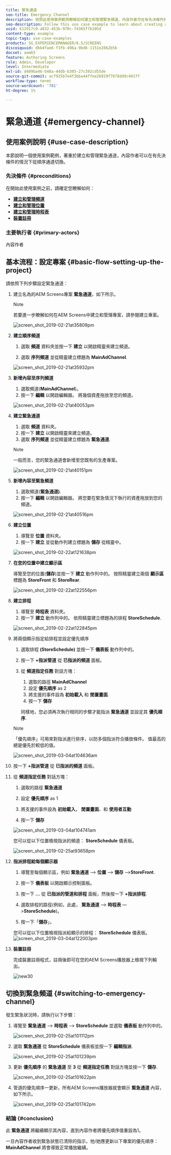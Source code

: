 ```yaml
---
title: 緊急通道
seo-title: Emergency Channel
description: 依照此使用案例範例瞭解如何建立和管理緊急頻道，內容作者可在有先決條件的情況下從序列頻道切換。
seo-description: Follow this use case example to learn about creating and managing an emergency channel that the content author can switch from a sequence channel in case of a precondition.
uuid: 612917c9-a832-453b-970c-f4365f7b105d
content-type: example
topic-tags: use-case-examples
products: SG_EXPERIENCEMANAGER/6.5/SCREENS
discoiquuid: dbb4fae6-f3fb-496a-9bd6-1151e2862b5b
docset: aem65
feature: Authoring Screens
role: Admin, Developer
level: Intermediate
exl-id: d409ba46-b48a-44db-b305-27c392cd55de
source-git-commit: acf925b7e4f3bba44ffee26919f7078dd9c491ff
workflow-type: tm+mt
source-wordcount: '781'
ht-degree: 1%

---
```


# 緊急通道 {#emergency-channel}

## 使用案例說明 {#use-case-description}

本節說明一個使用案例範例，著重於建立和管理緊急通道，內容作者可以在有先決條件的情況下從順序通道切換。

### 先決條件 {#preconditions}

在開始此使用案例之前，請確定您瞭解如何：

* **[建立和管理頻道](managing-channels.md)**
* **[建立和管理位置](managing-locations.md)**
* **[建立和管理時程表](managing-schedules.md)**
* **[裝置註冊](device-registration.md)**

### 主要執行者 {#primary-actors}

內容作者

## 基本流程：設定專案 {#basic-flow-setting-up-the-project}

請依照下列步驟設定緊急通道：

1. 建立名為的AEM Screens專案 **緊急通道**，如下所示。

   >[!NOTE]
   >若要進一步瞭解如何在AEM Screens中建立和管理專案，請參閱建立專案。

   ![screen_shot_2019-02-21at35809pm](assets/screen_shot_2019-02-21at35809pm.png)

1. **建立順序頻道**

   1. 選取 **頻道** 資料夾並按一下 **建立** 以開啟精靈來建立頻道。

   1. 選取 **序列頻道** 並從精靈建立標題為 **MainAdChannel**.

   ![screen_shot_2019-02-21at35932pm](assets/screen_shot_2019-02-21at35932pm.png)

1. **新增內容至序列頻道**

   1. 選取頻道(**MainAdChannel**)。
   1. 按一下 **編輯** 以開啟編輯器。 將幾個資產拖放至您的頻道。

   ![screen_shot_2019-02-21at40053pm](assets/screen_shot_2019-02-21at40053pm.png)

1. **建立緊急通道**

   1. 選取 **頻道** 資料夾。
   1. 按一下 **建立** 以開啟精靈來建立頻道。
   1. 選取 **序列頻道** 並從精靈建立標題為 **緊急通道**.

   >[!NOTE]
   >
   >一般而言，您的緊急通道會新增至您既有的生產專案。

   ![screen_shot_2019-02-21at40151pm](assets/screen_shot_2019-02-21at40151pm.png)

1. **新增內容至緊急頻道**

   1. 選取頻道(**緊急通道)**.
   1. 按一下 **編輯** 以開啟編輯器。 將您要在緊急情況下執行的資產拖放到您的頻道。

   ![screen_shot_2019-02-21at40516pm](assets/screen_shot_2019-02-21at40516pm.png)

1. **建立位置**

   1. 導覽至 **位置** 資料夾。
   1. 按一下 **建立** 並從動作列建立標題為 **儲存** 從精靈中。

   ![screen_shot_2019-02-22at121638pm](assets/screen_shot_2019-02-22at121638pm.png)

1. **在您的位置中建立顯示區**

   導覽至您的位置(**儲存**)並按一下 **建立** 動作列中的。 按照精靈建立兩個 **顯示區** 標題為 **StoreFront** 和 **StoreRear**.

   ![screen_shot_2019-02-22at122556pm](assets/screen_shot_2019-02-22at122556pm.png)

1. **建立排程**

   1. 導覽至 **時程表** 資料夾。
   1. 按一下 **建立** 動作列中的。 依照精靈建立標題為的排程 **StoreSchedule**.

   ![screen_shot_2019-02-22at122845pm](assets/screen_shot_2019-02-22at122845pm.png)

1. 將兩個顯示指定給排程並設定優先順序

   1. 選取排程 **(StoreSchedule)** 並按一下 **儀表板** 動作列中的。

   1. 按一下 **+指派管道** 從 **已指派的頻道** 面板。

   1. 從 **頻道指定任務** 對話方塊：

      1. 選取的路徑 **MainAdChannel**
      1. 設定 **優先順序** as 2
      1. 將支援的事件設為 **初始載入** 和 **閒置畫面**.
      1. 按一下 **儲存**

      同樣地，您必須再次執行相同的步驟才能指派 **緊急通道** 並設定其 **優先順序**.
   >[!NOTE]
   >
   >「優先順序」可用來對指派進行排序，以防多個指派符合播放條件。 值最高的總是優先於較低的值。

   ![screen_shot_2019-03-04at104636am](assets/screen_shot_2019-03-04at104636am.png)

1. 按一下 **+指派管道** 從 **已指派的頻道** 面板。

1. 從 **頻道指定任務** 對話方塊：

   1. 選取的路徑 **緊急通道**
   1. 設定 **優先順序** as 1

   1. 將支援的事件設為 **初始載入**， **閒置畫面**、和 **使用者互動**

   1. 按一下 **儲存**

   ![screen_shot_2019-03-04at104741am](assets/screen_shot_2019-03-04at104741am.png)

   您可以從以下位置檢視指派的頻道： **StoreSchedule** 儀表板。

   ![screen_shot_2019-02-25at93658pm](assets/screen_shot_2019-02-25at93658pm.png)

1. **指派排程給每個顯示器**

   1. 導覽至每個顯示區，例如 **緊急通道** —> **位置** —> **儲存** —>**StoreFront**.

   1. 按一下 **儀表板** 以開啟顯示控制面板。
   1. 按一下 **...** 從 **已指派的管道和排程** 面板，然後按一下 **+指派排程**.

   1. 選取排程的路徑(例如，此處， **緊急通道** —> **時程表** —>**StoreSchedule**)。

   1. 按一下「**儲存**」。

   您可以從以下位置檢視指派給顯示的排程： **StoreSchedule** 儀表板。
   ![screen_shot_2019-03-04at122003pm](assets/screen_shot_2019-03-04at122003pm.png)

1. **裝置註冊**

   完成裝置註冊程式，註冊後即可在您的AEM Screens播放器上檢視下列輸出。

   ![new30](assets/new30.gif)

## 切換到緊急頻道 {#switching-to-emergency-channel}

發生緊急狀況時，請執行以下步驟：

1. 導覽至 **緊急通道** —> **時程表** —> **StoreSchedule** 並選取 **儀表板** 動作列中的。

   ![screen_shot_2019-02-25at101112pm](assets/screen_shot_2019-02-25at101112pm.png)

1. 選取 **緊急通道** 從 **StoreSchedule** 儀表板並按一下 **編輯指派**.

   ![screen_shot_2019-02-25at101239pm](assets/screen_shot_2019-02-25at101239pm.png)

1. 更新 **優先順序** 的 **緊急通道** 至 **3** 從 **頻道指定任務** 對話方塊並按一下 **儲存**.

   ![screen_shot_2019-02-25at101622pm](assets/screen_shot_2019-02-25at101622pm.png)

1. 管道的優先順序一更新，所有AEM Screens播放器就會顯示 **緊急通道** 內容，如下所示。

   ![screen_shot_2019-02-25at101742pm](assets/screen_shot_2019-02-25at101742pm.png)

### 結論 {#conclusion}

此 **緊急通道** 將繼續顯示其內容，直到內容作者將優先順序值重設為1。

一旦內容作者收到緊急狀態已清除的指示，他/她應更新以下專案的優先順序： **MainAdChannel** 將會導致正常播放繼續。
